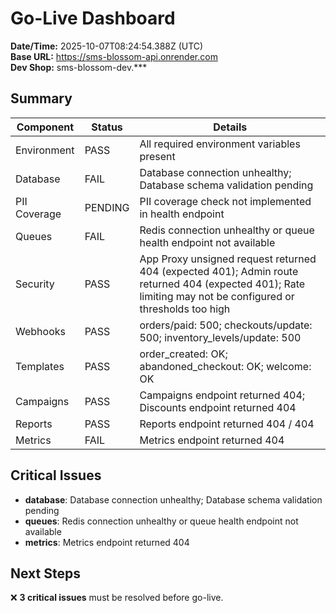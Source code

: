 # Go-Live Dashboard

**Date/Time:** 2025-10-07T08:24:54.388Z (UTC)  
**Base URL:** https://sms-blossom-api.onrender.com  
**Dev Shop:** sms-blossom-dev.\*\*\*

## Summary

| Component    | Status  | Details                                                                                                                                                     |
| ------------ | ------- | ----------------------------------------------------------------------------------------------------------------------------------------------------------- |
| Environment  | PASS    | All required environment variables present                                                                                                                  |
| Database     | FAIL    | Database connection unhealthy; Database schema validation pending                                                                                           |
| PII Coverage | PENDING | PII coverage check not implemented in health endpoint                                                                                                       |
| Queues       | FAIL    | Redis connection unhealthy or queue health endpoint not available                                                                                           |
| Security     | PASS    | App Proxy unsigned request returned 404 (expected 401); Admin route returned 404 (expected 401); Rate limiting may not be configured or thresholds too high |
| Webhooks     | PASS    | orders/paid: 500; checkouts/update: 500; inventory_levels/update: 500                                                                                       |
| Templates    | PASS    | order_created: OK; abandoned_checkout: OK; welcome: OK                                                                                                      |
| Campaigns    | PASS    | Campaigns endpoint returned 404; Discounts endpoint returned 404                                                                                            |
| Reports      | PASS    | Reports endpoint returned 404 / 404                                                                                                                         |
| Metrics      | FAIL    | Metrics endpoint returned 404                                                                                                                               |

## Critical Issues

- **database**: Database connection unhealthy; Database schema validation pending
- **queues**: Redis connection unhealthy or queue health endpoint not available
- **metrics**: Metrics endpoint returned 404

## Next Steps

❌ **3 critical issues** must be resolved before go-live.
